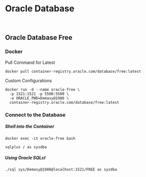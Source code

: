 # Oracle Database

<br>


## Oracle Database Free

### Docker

Pull Command for Latest
```
docker pull container-registry.oracle.com/database/free:latest
```

Custom Configurations
```
docker run -d --name oracle-free \
  -p 1521:1521 -p 5500:5500 \
  -e ORACLE_PWD=Demasy@1986 \
  container-registry.oracle.com/database/free:latest
```

### Connect to the Database

##### Shell into the Container
```
docker exec -it oracle-free bash
```

```
sqlplus / as sysdba
```

##### Using Oracle SQLcl
```
./sql sys/Demasy@1986@localhost:1521/FREE as sysdba
```

